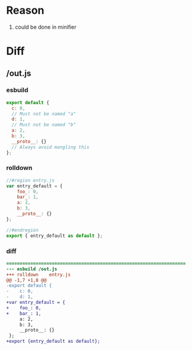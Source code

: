 # Reason
1. could be done in minifier
# Diff
## /out.js
### esbuild
```js
export default {
  c: 0,
  // Must not be named "a"
  d: 1,
  // Must not be named "b"
  a: 2,
  b: 3,
  __proto__: {}
  // Always avoid mangling this
};
```
### rolldown
```js
//#region entry.js
var entry_default = {
	foo_: 0,
	bar_: 1,
	a: 2,
	b: 3,
	__proto__: {}
};

//#endregion
export { entry_default as default };
```
### diff
```diff
===================================================================
--- esbuild	/out.js
+++ rolldown	entry.js
@@ -1,7 +1,8 @@
-export default {
-    c: 0,
-    d: 1,
+var entry_default = {
+    foo_: 0,
+    bar_: 1,
     a: 2,
     b: 3,
     __proto__: {}
 };
+export {entry_default as default};

```